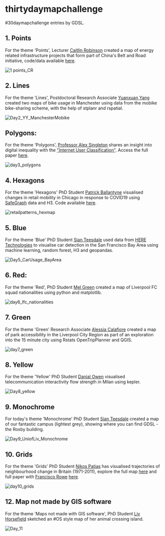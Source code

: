 # thirtydaymapchallenge
#30daymapchallenge entries by GDSL.

## 1. Points
For the theme 'Points', Lecturer [Caitlin Robinson](https://twitter.com/CaitHRobin) created a map of energy related infrastructure projects that form part of China's Belt and Road initiative, code/data available [here](https://github.com/CaitHRobinson/beltandroad).

![1 points_CR](https://user-images.githubusercontent.com/57355504/98963967-2bccc580-2500-11eb-9370-301d3c0f6da2.png)

## 2. Lines
For the theme 'Lines', Postdoctoral Research Associate [Yuanxuan Yang](https://twitter.com/yyuanxuan) created two maps of bike usage in Manchester using data from the mobike bike-sharing scheme, with the help of stplanr and rspatial.

![Day2_YY_ManchesterMobike](https://user-images.githubusercontent.com/57355504/98964357-9ed63c00-2500-11eb-9995-5316a15b7b11.png)

## Polygons:
For the theme 'Polygons', [Professor Alex Singleton](https://twitter.com/alexsingleton) shares an insight into digital inequality with the ["Internet User Classification"](https://tinyurl.com/y4loqbvj). Access the full paper [here](https://tinyurl.com/y2zhv4ma).

![day3_polygons](https://user-images.githubusercontent.com/57355504/98964330-97169780-2500-11eb-903f-29edc9885c40.png)

## 4. Hexagons
For the theme 'Hexagons' PhD Student [Patrick Ballantyne](https://twitter.com/pj_ballantyne) visualised changes in retail mobility in Chicago in response to COVID19 using [SafeGraph](https://twitter.com/SafeGraph) data and H3. Code available [here](https://bit.ly/36ib2ZR).

![retailpatterns_hexmap](https://user-images.githubusercontent.com/57355504/99233429-1fd85080-27eb-11eb-9d48-0810ff9a92fa.gif)

## 5. Blue
For the theme 'Blue' PhD Student [Sian Teesdale](https://twitter.com/SianTeesdale) used data from [HERE Technologies](https://twitter.com/here) to visualise car detection in the San Francisco Bay Area using machine learning, random forest, H3 and geopandas.

![Day5_CarUsage_BayArea](https://user-images.githubusercontent.com/57355504/98964319-92ea7a00-2500-11eb-9624-0e4c7ebd3265.png)

## 6. Red:
For the theme 'Red', PhD Student [Mel Green](https://twitter.com/MelanieGreen_1) created a map of Liverpool FC squad nationalities using python and matplotlib.

![day6_lfc_nationalities](https://user-images.githubusercontent.com/57355504/98964296-8d8d2f80-2500-11eb-8adf-92cae6d9f7b1.png)

## 7. Green
For the theme 'Green' Research Associate [Alessia Calafiore](https://twitter.com/alel_domi) created a map of park accessibility in the Liverpool City Region as part of an exploration into the 15 minute city using Rstats OpenTripPlanner and QGIS.

![day7_green](https://user-images.githubusercontent.com/57355504/98964236-7bab8c80-2500-11eb-913d-7635bfe04070.jpg)

## 8. Yellow
For the theme 'Yellow' PhD Student [Danial Owen](https://twitter.com/DanialOwenCDT) visualised telecommunication interactivity flow strength in Milan using kepler.

![Day8_yellow](https://user-images.githubusercontent.com/57355504/98964446-b8778380-2500-11eb-9840-b171f5ff2311.png)

## 9. Monochrome
For today's theme 'Monochrome' PhD Student [Sian Teesdale](https://twitter.com/SianTeesdale) created a map of our fantastic campus (lightest grey), showing where you can find GDSL - the Roxby building.

![Day9_UniofLiv_Monochrome](https://user-images.githubusercontent.com/57355504/98964421-b01f4880-2500-11eb-8a8f-c4dc893d6984.png)

## 10. Grids
For the theme 'Grids' PhD Student [Nikos Patias](https://twitter.com/pat_nikos) has visualised trajectories of neighbourhood change in Britain (1971-2011), explore the full map [here](https://bit.ly/2KHqq6N) and full paper with [Francisco Rowe](https://twitter.com/Fcorowe) [here](https://bit.ly/3lgZhZD).

![day10_grids](https://user-images.githubusercontent.com/57355504/98964407-aac1fe00-2500-11eb-819d-ccf1c467d99c.png)

## 12. Map not made by GIS software
For the theme 'Maps not made with GIS software', PhD Student [Liv Horsefield](https://twitter.com/OliviaJH) sketched an #OS style map of her animal crossing island.

![Day_11](https://user-images.githubusercontent.com/57355504/98964675-03919680-2501-11eb-8712-9f6a1ac1a7f1.jpg)
